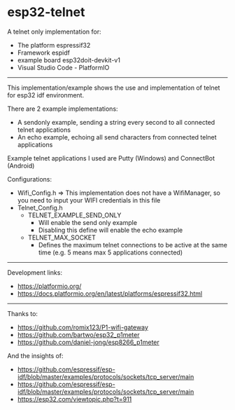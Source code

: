 # esp32-telnet

A telnet only implementation for:
* The platform espressif32
* Framework espidf
* example board esp32doit-devkit-v1
* Visual Studio Code - PlatformIO

***

This implementation/example shows the use and implementation of telnet for esp32 idf environment.

There are 2 example implementations:
* A sendonly example, sending a string every second to all connected telnet applications
* An echo example, echoing all send characters from connected telnet applications

Example telnet applications I used are Putty (Windows) and ConnectBot (Android)

Configurations:
* Wifi_Config.h => This implementation does not have a WifiManager, so you need to input your WIFI credentials in this file
* Telnet_Config.h
  * TELNET_EXAMPLE_SEND_ONLY
    * Will enable the send only example
    * Disabling this define will enable the echo example
  * TELNET_MAX_SOCKET
    * Defines the maximum telnet connections to be active at the same time (e.g. 5 means max 5 applications connected)

***

Development links:
* https://platformio.org/
* https://docs.platformio.org/en/latest/platforms/espressif32.html

***

Thanks to:
* https://github.com/romix123/P1-wifi-gateway
* https://github.com/bartwo/esp32_p1meter
* https://github.com/daniel-jong/esp8266_p1meter

And the insights of:
* https://github.com/espressif/esp-idf/blob/master/examples/protocols/sockets/tcp_server/main
* https://github.com/espressif/esp-idf/blob/master/examples/protocols/sockets/tcp_server/main
* https://esp32.com/viewtopic.php?t=911